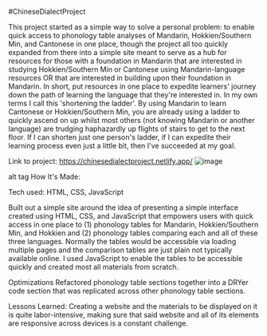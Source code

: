 #ChineseDialectProject

This project started as a simple way to solve a personal problem: to enable quick access to phonology table analyses of Mandarin, Hokkien/Southern Min, and Cantonese in one place, though the project all too quickly expanded from there into a simple site meant to serve as a hub for resources for those with a foundation in Mandarin that are interested in studying Hokkien/Southern Min or Cantonese using Mandarin-language resources OR that are interested in building upon their foundation in Mandarin. In short, put resources in one place to expedite learners' journey down the path of learning the language that they're interested in. In my own terms I call this 'shortening the ladder'. By using Mandarin to learn Cantonese or Hokkien/Southern Min, you are already using a ladder to quickly ascend on up whilst most others (not knowing Mandarin or another language) are trudging haphazardly up flights of stairs to get to the next floor. If I can shorten just one person's ladder, if I can expedite their learning process even just a little bit, then I've succeeded at my goal.

Link to project: https://chinesedialectproject.netlify.app/
![image](https://user-images.githubusercontent.com/102261261/177900462-91bc6d14-40b8-481f-a6a8-5ab5008bcf5b.png)

alt tag
How It's Made:

Tech used: HTML, CSS, JavaScript

Built out a simple site around the idea of presenting a simple interface created using HTML, CSS, and JavaScript that empowers users with quick access in one place to (1) phonology tables for Mandarin, Hokkien/Southern Min, and Hokkien and (2) phonology tables comparing each and all of these three languages. Normally the tables would be accessible via loading multiple pages and the comparison tables are just plain not typically available online. I used JavaScript to enable the tables to be accessible quickly and created most all materials from scratch.

Optimizations
Refactored phonology table sections together into a DRYer code section that was replicated across other phonology table sections.



Lessons Learned:
Creating a website and the materials to be displayed on it is quite labor-intensive, making sure that said website and all of its elements are responsive across devices is a constant challenge.
